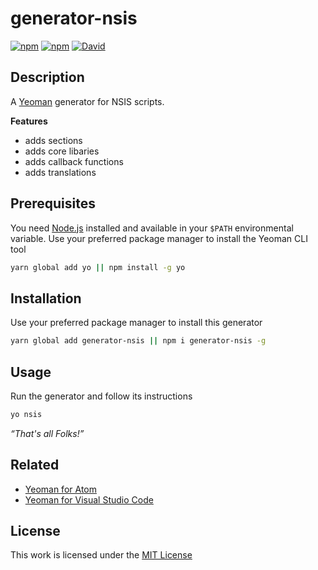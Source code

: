 # generator-nsis

[![npm](https://img.shields.io/npm/l/generator-nsis.svg?style=flat-square)](https://www.npmjs.org/package/generator-nsis)
[![npm](https://img.shields.io/npm/v/generator-nsis.svg?style=flat-square)](https://www.npmjs.org/package/generator-nsis)
[![David](https://img.shields.io/david/idleberg/generator-nsis.svg?style=flat-square)](https://david-dm.org/idleberg/generator-nsis)

## Description

A [Yeoman](http://yeoman.io/authoring/user-interactions.html) generator for NSIS scripts.

**Features**

- adds sections
- adds core libaries
- adds callback functions
- adds translations

## Prerequisites

You need [Node.js](https://nodejs.org/en/) installed and available in your `$PATH` environmental variable. Use your preferred package manager to install the Yeoman CLI tool

```sh
yarn global add yo || npm install -g yo
```

## Installation

 Use your preferred package manager to install this generator

```sh
yarn global add generator-nsis || npm i generator-nsis -g
```

## Usage

Run the generator and follow its instructions

```sh
yo nsis
```

*“That's all Folks!”*

## Related

- [Yeoman for Atom](https://atom.io/packages/atom-yeoman)
- [Yeoman for Visual Studio Code](https://marketplace.visualstudio.com/items?itemName=samverschueren.yo)

## License

This work is licensed under the [MIT License](https://opensource.org/licenses/MIT)
